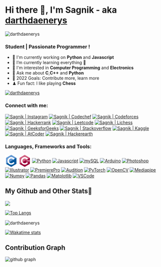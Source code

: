 # Hi there 👋, I'm Sagnik - aka [darthdaenerys]

<p align="left"> <img src="https://komarev.com/ghpvc/?username=darthdaenerys&label=Profile%20views&color=0e75b6&style=flat" alt="darthdaenerys" /> </p>

### Student | Passionate Programmer !
- 🔭 I'm currently working on **Python** and **Javascript**
- 🌱 I’m currently learning everything 🤣
- 👾 I'm interested in **Computer Programming** and **Electronics**
- 💬 Ask me about **C**,**C++** and **Python**
- 🥅 2022 Goals: Contribute more, learn more
- ♟ Fun fact: I like playing **Chess**

<p align="left"> <a href="https://github.com/ryo-ma/github-profile-trophy"><img src="https://github-profile-trophy.vercel.app/?username=darthdaenerys" alt="darthdaenerys" /></a> </p>

### Connect with me:
[<img align="center" alt="Sagnik | Instagram" width="30px" src="https://raw.githubusercontent.com/rahuldkjain/github-profile-readme-generator/master/src/images/icons/Social/instagram.svg" />][Instagram] 
[<img align="center" alt="Sagnik | Codechef" width="30px" src="https://static.uacdn.net/thumbnail/external-app-icons/ce4fd2180646452aa0b03c3ffa3ef8e2.png" />][CodeChef] 
[<img align="center" alt="Sagnik | Codeforces" width="30px" src="https://cdn.iconscout.com/icon/free/png-256/code-forces-3628695-3029920.png" />][Codeforces] 
[<img align="center" alt="Sagnik | Hackerrank" width="35px" src="https://upload.wikimedia.org/wikipedia/commons/thumb/4/40/HackerRank_Icon-1000px.png/480px-HackerRank_Icon-1000px.png" />][Hackerrank] 
[<img align="center" alt="Sagnik | Leetcode" width="35px" src="https://upload.wikimedia.org/wikipedia/commons/1/19/LeetCode_logo_black.png" />][Leetcode] 
[<img align="center" alt="Sagnik | Lichess" width="30px" src="https://images.prismic.io/lichess/5cfd2630-2a8f-4fa9-8f78-04c2d9f0e5fe_lichess-box-1024.png?auto=compress,format" />][Lichess] 
[<img align="center" alt="Sagnik | GeeksforGeeks" width="30px" src="https://upload.wikimedia.org/wikipedia/commons/thumb/4/43/GeeksforGeeks.svg/1280px-GeeksforGeeks.svg.png" />][GeeksforGeeks] 
[<img align="center" alt="Sagnik | Stackoverflow" width="35px" src="https://upload.wikimedia.org/wikipedia/commons/thumb/e/ef/Stack_Overflow_icon.svg/768px-Stack_Overflow_icon.svg.png" />][Stackoverflow] 
[<img align="center" alt="Sagnik | Kaggle" width="30px" src="https://cdn3.iconfinder.com/data/icons/logos-and-brands-adobe/512/189_Kaggle-512.png" />][kaggle] 
[<img align="center" alt="Sagnik | AtCoder" width="30px" src="https://img.atcoder.jp/assets/atcoder.png" />][Atcoder] 
[<img align="center" alt="Sagnik | Hackerearth" width="30px" src="https://i1.sndcdn.com/avatars-000187997749-n2xz2w-t500x500.jpg" />][Hackerearth] 
<br />

### Languages, Frameworks and Tools:
[<img align="center" alt="C" width="40px" src="https://raw.githubusercontent.com/devicons/devicon/master/icons/c/c-original.svg" />][C] 
[<img align="center" alt="C++" width="40px" src="https://raw.githubusercontent.com/devicons/devicon/master/icons/cplusplus/cplusplus-original.svg" />][C++] 
[<img align="center" alt="Python" width="40px" src="https://upload.wikimedia.org/wikipedia/commons/thumb/c/c3/Python-logo-notext.svg/1200px-Python-logo-notext.svg.png" />][Python] 
[<img align="center" alt="Javascript" width="40px" src="https://upload.wikimedia.org/wikipedia/commons/thumb/9/99/Unofficial_JavaScript_logo_2.svg/2048px-Unofficial_JavaScript_logo_2.svg.png" />][Javascript] 
[<img align="center" alt="mySQL" width="40px" src="https://static.cdnlogo.com/logos/m/47/mysql.svg" />][MySQL] 
[<img align="center" alt="Arduino" width="40px" src="https://brandslogos.com/wp-content/uploads/images/large/arduino-logo-1.png" />][Arduino] 
[<img align="center" alt="Photoshop" width="40px" src="https://images.squarespace-cdn.com/content/v1/5b7c0a6f3c3a532fdb5671ad/1555059076071-6DP513QT8M8UERJR58QZ/1200px-Adobe_Photoshop_CC_icon.svg.png" />][Photoshop] 
[<img align="center" alt="Illustrator" width="40px" src="https://upload.wikimedia.org/wikipedia/commons/thumb/6/66/Illustrator_CC_icon.png/492px-Illustrator_CC_icon.png" />][Illustrator] 
[<img align="center" alt="PremierePro" width="40px" src="https://upload.wikimedia.org/wikipedia/commons/thumb/f/f2/Adobe_Premiere_Pro_Logo.svg/1200px-Adobe_Premiere_Pro_Logo.svg.png" />][PremierePro] 
[<img align="center" alt="Audition" width="40px" src="https://cdn0.iconfinder.com/data/icons/logos-and-brands-adobe/512/18_Audition_Adobe_logo_logos-512.png" />][Audition] 
[<img align="center" alt="PyTorch" width="40px" src="https://pytorch.org/assets/images/pytorch-logo.png" />][PyTorch] 
[<img align="center" alt="OpenCV" width="40px" src="https://opencv.org/wp-content/uploads/2020/07/OpenCV_logo_black_.png" />][OpenCV] 
[<img align="center" alt="Mediapipe" width="40px" src="https://viz.mediapipe.dev/logo.png" />][Mediapipe] 
[<img align="center" alt="Numpy" width="40px" src="https://user-images.githubusercontent.com/67586773/105040771-43887300-5a88-11eb-9f01-bee100b9ef22.png" />][Numpy] 
[<img align="center" alt="Pandas" width="40px" src="https://pandas.pydata.org/static/img/favicon_white.ico" />][Pandas] 
[<img align="center" alt="Matplotlib" width="40px" src="https://seeklogo.com/images/M/matplotlib-logo-7676870AC0-seeklogo.com.png" />][Matplotlib] 
[<img align="center" alt="VSCode" width="40px" src="https://upload.wikimedia.org/wikipedia/commons/thumb/9/9a/Visual_Studio_Code_1.35_icon.svg/2048px-Visual_Studio_Code_1.35_icon.svg.png" />][VSCode] 
<br />


## My Github and Other Stats🚀
<img align="center" src="https://github-readme-stats.vercel.app/api?username=darthdaenerys&show_icons=true&theme=merko" />

[![Top Langs](https://github-readme-stats.vercel.app/api/top-langs/?username=darthdaenerys&langs_count=10&show_icons=true&theme=merko)](https://github.com/darthdaenerys/github-readme-stats)
<p><img align="center" src="https://github-readme-streak-stats.herokuapp.com/?user=darthdaenerys&show_icons=true&theme=merko" alt="darthdaenerys" /></p>

[![Wakatime stats](https://github-readme-stats.vercel.app/api/wakatime?username=@darthdaenerys&show_icons=true&theme=merko)](https://github.com/@darthdaenerys/github-readme-stats)

## Contribution Graph
![github graph](https://activity-graph.herokuapp.com/graph?username=darthdaenerys&bg_color=0a0f0b&color=2bd152&line=dfe857&point=a4efe4&area_color=34873c&area=true)

[Instagram]:https://www.instagram.com/hannesn_n/
[CodeChef]:https://www.codechef.com/users/darthdaenerys
[Codeforces]:https://codeforces.com/profile/darth_daenerys
[Hackerrank]:https://www.hackerrank.com/darthdaenerys
[Leetcode]:https://leetcode.com/darthDaenerys/
[Lichess]:https://lichess.org/@/darth_Daenerys
[GeeksforGeeks]:https://auth.geeksforgeeks.org/user/darthdaenerys/
[Stackoverflow]:https://stackoverflow.com/users/18505260/sagnik-barman
[kaggle]:https://www.kaggle.com/sagnikbarman
[Atcoder]:https://atcoder.jp/users/darth_daenerys
[Hackerearth]:https://www.hackerearth.com/@darth_daenerys
[C]:https://www.javatpoint.com/c-programming-language-tutorial
[C++]:https://www.w3schools.com/CPP/default.asp
[Python]:https://www.python.org/
[Javascript]:https://www.javascript.com/
[MySQL]:https://www.mysql.com/
[Photoshop]:https://www.adobe.com/in/products/photoshop.html
[Illustrator]:https://www.adobe.com/in/products/illustrator.html
[PremierePro]:https://www.adobe.com/in/products/premiere.html
[Audition]:https://www.adobe.com/in/products/audition.html
[Arduino]:https://www.arduino.cc/
[VSCode]:https://code.visualstudio.com/
[PyTorch]:https://pytorch.org/
[OpenCV]:https://opencv.org/
[Mediapipe]:https://mediapipe.dev/
[Numpy]:https://numpy.org/
[Pandas]:https://pandas.pydata.org/
[Matplotlib]:https://matplotlib.org/
[darthdaenerys]:https://github.com/darthdaenerys
